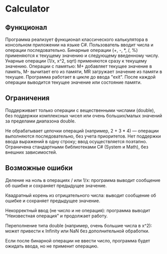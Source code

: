 # Calculator

## Функционал
Программа реализует функционал классического калькулятора в консольном приложении на языке C#. Пользователь вводит числа и операции последовательно. Бинарные операции (+, -, *, /, %) применяются к текущему значению и следующему введенному числу. Унарные операции (1/x, x^2, sqrt) применяются сразу к текущему значению. Операции с памятью: M+ добавляет текущее значение в память, M- вычитает его из памяти, MR загружает значение из памяти в текущее. Программа работает в цикле до ввода "exit". После каждой операции выводится текущее значение или состояние памяти.

## Ограничения

Поддерживает только операции с вещественными числами (double), без поддержки комплексных чисел или очень больших/малых значений за пределами диапазона double.

Не обрабатывает цепочки операций (например, 2 + 3 * 4) — операции выполняются последовательно, без учета приоритетов.
Нет поддержки ввода выражений в одну строку; ввод осуществляется поэтапно.
Ограничена стандартными библиотеками C# (System и Math), без внешних зависимостей.

## Возможные ошибки

Деление на ноль в операциях / или 1/x: программа выводит сообщение об ошибке и сохраняет предыдущее значение.

Квадратный корень из отрицательного числа: выводит сообщение об ошибке и сохраняет предыдущее значение.

Некорректный ввод (не число и не операция): программа выводит "Неизвестная операция" и продолжает работу.

Переполнение типа double (например, очень большие числа в x^2): может привести к Infinity или NaN без дополнительной обработки.

Если после бинарной операции не ввести число, программа будет ожидать ввода, но не применит операцию.